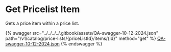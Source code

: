 # Get Pricelist Item

Gets a price item within a price list.

{% swagger src="../../../../.gitbook/assets/QA-swagger-10-12-2024.json" path="/v1/catalog/price-lists/{priceListId}/items/{id}" method="get" %}
[QA-swagger-10-12-2024.json](../../../../.gitbook/assets/QA-swagger-10-12-2024.json)
{% endswagger %}

